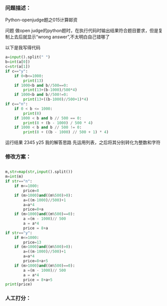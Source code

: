 ### 问题描述：
<p>Python-openjudge题之015计算邮资</p>
问题
做open judge的python题时，在执行代码时输出结果符合题目要求，但是复制上去后就显示“wrong answer”,不太明白自己错哪了

以下是我写得代码

```python
a=input().split(" ")
b=int(a[0])
c=str(a[1])
if c=="y":
    if 0<b<=1000:
        print(13)
    if 1000<b and b//500==0:
        print(13+(b-1000)/500*4)
    if 1000<b and b//500!=0:
        print(13+((b-1000)//500+1)*4)
if c=="n":
    if 0 < b <= 1000:
        print(8)
    if 1000 < b and b // 500 == 0:
        print(8 + (b - 1000) / 500 * 4)
    if 1000 < b and b // 500 != 0:
        print(8 + ((b - 1000) // 500 + 1) * 4)

```
运行结果
2345 y25
我的解答思路
先运用列表，之后将其分别转化为整数和字符  
### 修改方案：


```python

m,str=map(str,input().split())
m=int(m)
if str=="n":
    if m<=1000:
        price=8
    if (m>1000)and((m%500)>0):
        a=((m-1000)//500)+1
        a=a*4
        price=8+a
    if (m>1000)and((m%500)==0):
        a =(m - 1000)// 500
        a = a*4
        price = 8+a
if str=="y":
    if m<=1000:
        price=13
    if (m>1000)and((m%500)>0):
        a=((m-1000)//500)+1
        a=a*4
        price=8+a+5
    if (m>1000)and((m%500)==0):
        a =(m - 1000)// 500
        a = a*4
        price = 8+a+5
print(price)

```

### 人工打分：
